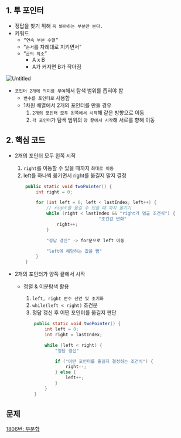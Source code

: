 ## 1. 투 포인터

- 정답을 찾기 위해 `꼭 봐야하는 부분만 본다.`
- 키워드
    - `“연속 부분 수열”`
    - “`순서`를 차례대로 지키면서”
    - “`곱의 최소`”
        - A x B
        - A가 커지면 B가 작아짐

![Untitled](https://s3.us-west-2.amazonaws.com/secure.notion-static.com/eb2ca532-737b-450c-b87d-416bb3284cac/Untitled.png?X-Amz-Algorithm=AWS4-HMAC-SHA256&X-Amz-Content-Sha256=UNSIGNED-PAYLOAD&X-Amz-Credential=AKIAT73L2G45EIPT3X45%2F20220513%2Fus-west-2%2Fs3%2Faws4_request&X-Amz-Date=20220513T131346Z&X-Amz-Expires=86400&X-Amz-Signature=26327d2eed8dd479e6cc8adb069e6719c1708d3c2de54c590bdba8e78d34c5e1&X-Amz-SignedHeaders=host&response-content-disposition=filename%20%3D%22Untitled.png%22&x-id=GetObject)

- `포인터 2개에 의미를 부여`해서 탐색 범위를 좁혀야 함
    - `변수를 포인터로` 사용함
    - 1차원 배열에서 2개의 포인터를 만들 경우
        1. `2개의 포인터 모두 왼쪽에서 시작`해 같은 방향으로 이동
        2. `각 포인터`가 탐색 범위의 `양 끝에서 시작`해 서로를 향해 이동

## 2. 핵심 코드

- 2개의 포인터 모두 왼쪽 시작
    1. `right`를 이동할 수 있을 때까지 `최대로 이동`
    2. left를 하나씩 옮기면서 right를 옮길지 말지 결정
    
    ```java
        public static void twoPointer() {
            int right = 0;
    
            for (int left = 0; left < lastIndex; left++) {
                // right를 옮길 수 있을 때 까지 옮기기
                while (right < lastIndex && "right가 멈출 조건식") {
    								"조건값 변화"
                    right++;
                }            
    
                "정답 갱신" -> for문으로 left 이동
    
                "left에 해당하는 값을 뺌"
            }
        }
    ```
    
- 2개의 포인터가 양쪽 끝에서 시작
  - 정렬 & 이분탐색 활용
    1. `left, right 변수 선언 및 초기화`
    2. `while(left < right)` 조건문
    3. 정답 갱신 후 어떤 포인터를 옮길지 판단
    
    ```java
        public static void twoPointer() {
            int left = 0;
            int right = lastIndex;
    
            while (left < right) {
                "정답 갱신"
    
                if ("어떤 포인터를 옮길지 결정하는 조건식") {
                    right--;
                } else {
                    left++;
                }
            }
        }
    ```
    

## 문제

[1806번: 부분합](https://www.notion.so/1806-020ca674fac54ad68662e010de6895c8)
